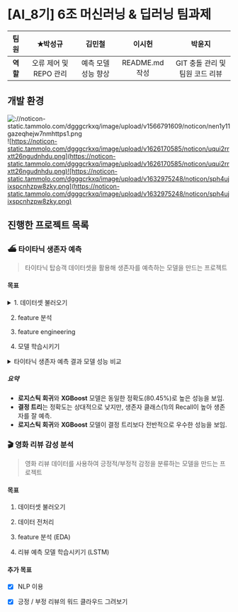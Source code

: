 # [AI_8기] 6조 머신러닝 & 딥러닝 팀과제

| **팀원** | ✭박성규            | 김민철         | 이시헌          | 박윤지                  |
|:------:|:---------------:|:-----------:|:------------:|:--------------------:|
| **역할** | 오류 제어 및 REPO 관리 | 예측 모델 성능 향상 | README.md 작성 | GIT 충돌 관리 및 팀원 코드 리뷰 |



## 개발 환경

![://noticon-static.tammolo.com/dgggcrkxq/image/upload/v1566791609/noticon/nen1y11gazeqhejw7nmhttps1.png](https://noticon-static.tammolo.com/dgggcrkxq/image/upload/v1566791609/noticon/nen1y11gazeqhejw7nm1.png) ![https://noticon-static.tammolo.com/dgggcrkxq/image/upload/v1626170585/noticon/uqui2rrxtt26ngudnhdu.png](https://noticon-static.tammolo.com/dgggcrkxq/image/upload/v1626170585/noticon/uqui2rrxtt26ngudnhdu.png)![https://noticon-static.tammolo.com/dgggcrkxq/image/upload/v1632975248/noticon/sph4ujixspcnhzpw8zky.png](https://noticon-static.tammolo.com/dgggcrkxq/image/upload/v1632975248/noticon/sph4ujixspcnhzpw8zky.png)

## 진행한 프로젝트 목록

### ⛴️ 타이타닉 생존자 예측

> 타이타닉 탑승객 데이터셋을 활용해 생존자를 예측하는 모델을 만드는 프로젝트

#### 목표
<details>
<summary>
1. 데이터셋 불러오기
</summary>
  ```python
            import seaborn as sns
            titanic = sns.load_dataset('titanic')
            titanic
  ```
  <details>
  <summary> 출력 결과 </summary>
  <div>
<table border="1" class="dataframe">
  <thead>
    <tr style="text-align: right;">
      <th></th>
      <th>survived</th>
      <th>pclass</th>
      <th>sex</th>
      <th>age</th>
      <th>sibsp</th>
      <th>parch</th>
      <th>fare</th>
      <th>embarked</th>
      <th>class</th>
      <th>who</th>
      <th>adult_male</th>
      <th>deck</th>
      <th>embark_town</th>
      <th>alive</th>
      <th>alone</th>
    </tr>
  </thead>
  <tbody>
    <tr>
      <th>0</th>
      <td>0</td>
      <td>3</td>
      <td>male</td>
      <td>22.0</td>
      <td>1</td>
      <td>0</td>
      <td>7.2500</td>
      <td>S</td>
      <td>Third</td>
      <td>man</td>
      <td>True</td>
      <td>NaN</td>
      <td>Southampton</td>
      <td>no</td>
      <td>False</td>
    </tr>
    <tr>
      <th>1</th>
      <td>1</td>
      <td>1</td>
      <td>female</td>
      <td>38.0</td>
      <td>1</td>
      <td>0</td>
      <td>71.2833</td>
      <td>C</td>
      <td>First</td>
      <td>woman</td>
      <td>False</td>
      <td>C</td>
      <td>Cherbourg</td>
      <td>yes</td>
      <td>False</td>
    </tr>
    <tr>
      <th>2</th>
      <td>1</td>
      <td>3</td>
      <td>female</td>
      <td>26.0</td>
      <td>0</td>
      <td>0</td>
      <td>7.9250</td>
      <td>S</td>
      <td>Third</td>
      <td>woman</td>
      <td>False</td>
      <td>NaN</td>
      <td>Southampton</td>
      <td>yes</td>
      <td>True</td>
    </tr>
    <tr>
      <th>3</th>
      <td>1</td>
      <td>1</td>
      <td>female</td>
      <td>35.0</td>
      <td>1</td>
      <td>0</td>
      <td>53.1000</td>
      <td>S</td>
      <td>First</td>
      <td>woman</td>
      <td>False</td>
      <td>C</td>
      <td>Southampton</td>
      <td>yes</td>
      <td>False</td>
    </tr>
    <tr>
      <th>4</th>
      <td>0</td>
      <td>3</td>
      <td>male</td>
      <td>35.0</td>
      <td>0</td>
      <td>0</td>
      <td>8.0500</td>
      <td>S</td>
      <td>Third</td>
      <td>man</td>
      <td>True</td>
      <td>NaN</td>
      <td>Southampton</td>
      <td>no</td>
      <td>True</td>
    </tr>
    <tr>
      <th>...</th>
      <td>...</td>
      <td>...</td>
      <td>...</td>
      <td>...</td>
      <td>...</td>
      <td>...</td>
      <td>...</td>
      <td>...</td>
      <td>...</td>
      <td>...</td>
      <td>...</td>
      <td>...</td>
      <td>...</td>
      <td>...</td>
      <td>...</td>
    </tr>
    <tr>
      <th>886</th>
      <td>0</td>
      <td>2</td>
      <td>male</td>
      <td>27.0</td>
      <td>0</td>
      <td>0</td>
      <td>13.0000</td>
      <td>S</td>
      <td>Second</td>
      <td>man</td>
      <td>True</td>
      <td>NaN</td>
      <td>Southampton</td>
      <td>no</td>
      <td>True</td>
    </tr>
    <tr>
      <th>887</th>
      <td>1</td>
      <td>1</td>
      <td>female</td>
      <td>19.0</td>
      <td>0</td>
      <td>0</td>
      <td>30.0000</td>
      <td>S</td>
      <td>First</td>
      <td>woman</td>
      <td>False</td>
      <td>B</td>
      <td>Southampton</td>
      <td>yes</td>
      <td>True</td>
    </tr>
    <tr>
      <th>888</th>
      <td>0</td>
      <td>3</td>
      <td>female</td>
      <td>NaN</td>
      <td>1</td>
      <td>2</td>
      <td>23.4500</td>
      <td>S</td>
      <td>Third</td>
      <td>woman</td>
      <td>False</td>
      <td>NaN</td>
      <td>Southampton</td>
      <td>no</td>
      <td>False</td>
    </tr>
    <tr>
      <th>889</th>
      <td>1</td>
      <td>1</td>
      <td>male</td>
      <td>26.0</td>
      <td>0</td>
      <td>0</td>
      <td>30.0000</td>
      <td>C</td>
      <td>First</td>
      <td>man</td>
      <td>True</td>
      <td>C</td>
      <td>Cherbourg</td>
      <td>yes</td>
      <td>True</td>
    </tr>
    <tr>
      <th>890</th>
      <td>0</td>
      <td>3</td>
      <td>male</td>
      <td>32.0</td>
      <td>0</td>
      <td>0</td>
      <td>7.7500</td>
      <td>Q</td>
      <td>Third</td>
      <td>man</td>
      <td>True</td>
      <td>NaN</td>
      <td>Queenstown</td>
      <td>no</td>
      <td>True</td>
    </tr>
  </tbody>
</table>
<p>891 rows × 15 columns</p>
</div>
</details>
</details>

2. feature 분석

3. feature engineering

4. 모델 학습시키기
   
   

<details>

<summary>타이타닉 생존자 예측 결과 모델 성능 비교</summary>

| **모델**      | **Accuracy** | <span style="color:red">**Precision (희생자)**</span> | <span style="color:blue">**Precision (생존자)**</span> | <span style="color:red">**Recall (희생자)**</span> | <span style="color:blue">**Recall (생존자)**</span> | <span style="color:red">**F1-Score (희생자)**</span> | <span style="color:blue">**F1-Score (생존자)**</span> |
| ----------- | ------------ | -------------------------------------------------- | --------------------------------------------------- | ----------------------------------------------- | ------------------------------------------------ | ------------------------------------------------- | -------------------------------------------------- |
| **로지스틱 회귀** | 0.8045       | <span style="color:red">0.82</span>                | <span style="color:blue">0.78</span>                | <span style="color:red">0.86</span>             | <span style="color:blue">0.73</span>             | <span style="color:red">0.84</span>               | <span style="color:blue">0.76</span>               |
| **결정 트리**   | 0.7709       | <span style="color:red">0.83</span>                | <span style="color:blue">0.70</span>                | <span style="color:red">0.76</span>             | <span style="color:blue">0.78</span>             | <span style="color:red">0.80</span>               | <span style="color:blue">0.74</span>               |
| **XGBoost** | 0.8045       | <span style="color:red">0.82</span>                | <span style="color:blue">0.78</span>                | <span style="color:red">0.86</span>             | <span style="color:blue">0.73</span>             | <span style="color:red">0.84</span>               | <span style="color:blue">0.76</span>               |

</details>



##### 요약

- **로지스틱 회귀**와 **XGBoost** 모델은 동일한 정확도(80.45%)로 높은 성능을 보임.
- **결정 트리**는 정확도는 상대적으로 낮지만, 생존자 클래스(1)의 Recall이 높아 생존자를 잘 예측.
- **로지스틱 회귀**와 **XGBoost** 모델이 결정 트리보다 전반적으로 우수한 성능을 보임.

### 🎬 영화 리뷰 감성 분석

> 영화 리뷰 데이터를 사용하여 긍정적/부정적 감정을 분류하는 모델을 만드는 프로젝트 

#### 목표

1. 데이터셋 불러오기

2. 데이터 전처리

3. feature 분석 (EDA)

4. 리뷰 예측 모델 학습시키기 (LSTM)

#### 추가 목표

- [x] NLP 이용

- [x] 긍정 / 부정 리뷰의 워드 클라우드 그려보기
